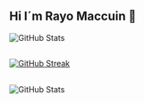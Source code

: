 ## Hi I´m Rayo Maccuin 👋
![GitHub Stats](https://github-readme-stats.vercel.app/api?username=Rayo-Maccuin&theme=tokyonight&show_icons=true&hide_border=true&count_private=true)
##
[![GitHub Streak](https://github-readme-streak-stats.herokuapp.com?user=Rayo-Maccuin&theme=tokyonight&hide_border=true&border_radius=10&locale=es)](https://git.io/streak-stats)
##
![GitHub Stats](https://github-readme-stats.vercel.app/api/top-langs/?username=Rayo-Maccuin&theme=tokyonight&show_icons=true&hide_border=true&layout=compact)
<!--
**Rayo-Maccuin/Rayo-Maccuin** is a ✨ _special_ ✨ repository because its `README.md` (this file) appears on your GitHub profile.

Here are some ideas to get you started:

- 🔭 I’m currently working on ...
- 🌱 I’m currently learning ...
- 👯 I’m looking to collaborate on ...
- 🤔 I’m looking for help with ...
- 💬 Ask me about ...
- 📫 How to reach me: ...
- 😄 Pronouns: ...
- ⚡ Fun fact: ...
-->
